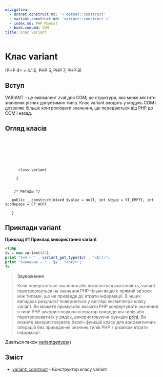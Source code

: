 ```yaml
---
navigation:
  - dotnet.construct.md: '« dotnet::construct'
  - variant.construct.md: 'variant::construct »'
  - index.md: PHP Manual
  - book.com.md: COM
title: Клас variant
---
```

# Клас variant

(PHP 4> = 4.1.0, PHP 5, PHP 7, PHP 8)

## Вступ

VARIANT – це еквівалент zval для COM; це структура, яка може містити значення різних допустимих типів. Клас variant входить у модуль COM і дозволяє більше контролювати значення, що передаються від PHP до COM і назад.

## Огляд класів

```synopsis

     
    


    
     
      class variant
     
     {


    /* Методы */
    
   public __construct(mixed $value = null, int $type = VT_EMPTY, int $codepage = CP_ACP)

   }
```

## Приклади variant

**Приклад #1 Приклад використання variant**

```php
<?php
$v = new variant(42);
print "Тип — " . variant_get_type($v) . "<br/>";
print "Значение — " . $v . "<br/>";
?>
```

> **Зауваження**
> 
> Коли повертається значення або витягається властивість, variant перетворюється на значення PHP тільки якщо є прямий зв'язок між типами, що не призведе до втрати інформації. В інших випадках результат повернеться у вигляді екземпляра класу variant. Ви можете примусово вказати PHP конвертувати значення в типи PHP використовуючи оператор приведення типів або перетворювати їх у рядок, використовуючи функцію [print](function.print.md). Ви можете використовувати безліч функцій класу для арифметичних операцій без приведення значень типів PHP з ризиком втрати інформації.

Дивіться також [variantgettype()](function.variant-get-type.md)

## Зміст

-   [variant::construct](variant.construct.md) - Конструктор класу variant
